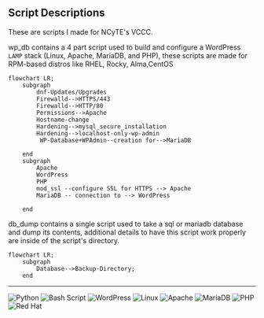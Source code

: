 ## Script Descriptions
These are scripts I made for NCyTE's VCCC. 

wp_db contains a 4 part script used to build and configure a WordPress `LAMP` stack (Linux, Apache, MariaDB, and PHP), these scripts are made for RPM-based distros like RHEL, Rocky, Alma,CentOS 

```mermaid
flowchart LR;
    subgraph  
        dnf-Updates/Upgrades
        Firewalld-->HTTPS/443
        Firewalld-->HTTP/80
        Permissions-->Apache
        Hostname-change
        Hardening-->mysql_secure_installation
        Hardening-->localhost-only-wp-admin
         WP-Database+WPAdmin--creation for-->MariaDB

    end
    subgraph  
        Apache
        WordPress
        PHP
        mod_ssl --configure SSL for HTTPS --> Apache
        MariaDB -- connection to --> WordPress

    end
```    

db_dump contains a single script used to take a sql or mariadb database and dump its contents, additional details to have this script work properly are inside of the script's directory.

```mermaid
flowchart LR;
    subgraph  
        Database-->Backup-Directory;
    end
```

---
![Python](https://img.shields.io/badge/python-3670A0?style=for-the-badge&logo=python&logoColor=ffdd54)
![Bash Script](https://img.shields.io/badge/bash_script-%23121011.svg?style=for-the-badge&logo=gnu-bash&logoColor=white)
![WordPress](https://img.shields.io/badge/WordPress-%23117AC9.svg?style=for-the-badge&logo=WordPress&logoColor=white)
![Linux](https://img.shields.io/badge/Linux-FCC624?style=for-the-badge&logo=linux&logoColor=black)
![Apache](https://img.shields.io/badge/apache-%23D42029.svg?style=for-the-badge&logo=apache&logoColor=white)
![MariaDB](https://img.shields.io/badge/MariaDB-003545?style=for-the-badge&logo=mariadb&logoColor=white)
![PHP](https://img.shields.io/badge/php-%23777BB4.svg?style=for-the-badge&logo=php&logoColor=white)
![Red Hat](https://img.shields.io/badge/Red%20Hat-EE0000?style=for-the-badge&logo=redhat&logoColor=white)
